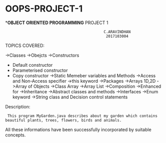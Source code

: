 # OOPS-PROJECT-1
*****************OBJECT ORIENTED PROGRAMMING****************
                        PROJECT 1
       
                                                C.ARAVINDHAN
                                                 2017103004

TOPICS COVERED:

->Classes
->Obejcts
->Constructors
 * Default constructor
 * Parameterised constructor
 * Copy constructor
->Static Memeber variables and Methods
->Access and Non-Access specifier
->this keyword
->Packages
->Arrays 1D,2D
->Array of Objects
->Class Array
->Array List
->Composition
->Enhanced for 
->Inheritance
->Abstract classes and methods
->Interfaces
->Enum keyword
->String class and Decision control statements

Description:

     This program MyGarden.java describes about my garden which contains beautiful plants, trees, flowers, birds and animals.
All these informations have been successfully incorporated by suitable concepts.
